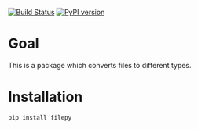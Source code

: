 [![Build Status](https://travis-ci.com/KordianD/filepy.svg?branch=master)](https://travis-ci.com/KordianD/filepy)
[![PyPI version](https://badge.fury.io/py/filepy.svg)](https://badge.fury.io/py/filepy)
 
# Goal
This is a package which converts files to different types.

# Installation
``pip install filepy`` 
